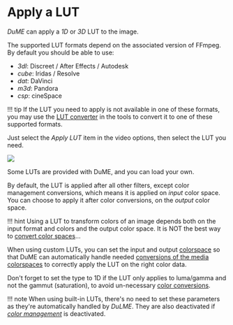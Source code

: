# Apply a LUT

*DuME* can apply a *1D* or *3D* LUT to the image.

The supported LUT formats depend on the associated version of FFmpeg. By default you should be able to use:

- *3dl*: Discreet / After Effects / Autodesk
- *cube*: Iridas / Resolve
- *dat*: DaVinci
- *m3d*: Pandora
- *csp*: cineSpace

!!! tip
    If the LUT you need to apply is not available in one of these formats, you may use the [LUT converter](lut-converter.md) in the tools to convert it to one of these supported formats.

Just select the *Apply LUT* item in the video options, then select the LUT you need.

![](/img/captures/blocks/lut.png)

Some LUTs are provided with DuME, and you can load your own.

By default, the LUT is applied after all other filters, except color management conversions, which means it is applied on *input* color space. You can choose to apply it after color conversions, on the *output* color space.

!!! hint
    Using a LUT to transform colors of an image depends both on the input format and colors and the output color space. It is NOT the best way to [convert color spaces](colors.md)...

When using custom LUTs, you can set the input and output [colorspace](colors.md) so that DuME can automatically handle needed [conversions of the media colorspaces](colors.md) to correctly apply the LUT on the right color data.

Don't forget to set the type to 1D if the LUT only applies to luma/gamma and not the gammut (saturation), to avoid un-necessary [color conversions](colors.md).

!!! note
    When using built-in LUTs, there's no need to set these parameters as they're automatically handled by *DuLME*. They are also deactivated if [*color management*](colors.md) is deactivated.